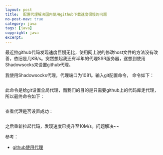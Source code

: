 ```yaml
---
layout: post
title:  配置代理解决国内使用github下载速度很慢的问题
no-post-nav: true
category: java
tags: [java]
copyright: java
excerpt: 
---
```


最近拉github代码发现速度巨慢无比，使用网上说的修改host文件的方法没有改善，依旧是几KB/s。突然想起我还有半年的代理SSR服务器，遂想到使用Shadowsocks来设置github代理。

我使用Shadowsocks代理，代理端口为1081。输入git配置命令，
命令如下：

``` git config --global http.proxy socks5://127.0.0.1:1081 
```
此命令是给git设置全局代理，而我们的目的是只需要github上的代码库走代理，所以最终命令如下：

``` git config --global http.https://github.com.proxy socks5://127.0.0.1:1081
```

查看代理是否设置成功： 
``` git config -l
```


之后重新拉起代码，发现速度已提升至10M/s。问题解决~~

参考：

- [github使用代理](https://www.1cyril.com/githubshi-yong-dai-li/)